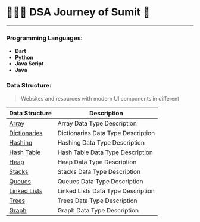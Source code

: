 # 👨‍💻📖 DSA Journey of Sumit 🤯
---

### Programming Languages:
- **Dart**
- **Python**
- **Java Script**
- **Java**
                                                                                                              

### Data Structure:

>Websites and resources with modern UI components in different 

| Data Structure                | Description                        |
| ----------------------------- | ---------------------------------- |
| [Array](#array)               | Array Data Type Description        |
| [Dictionaries](#dictionaries) | Dictionaries Data Type Description |
| [Hashing](#hashing)           | Hashing Data Type Description      |
| [Hash Table](#hashTable)      | Hash Table Data Type Description   |
| [Heap](#heap)                 | Heap Data Type Description         |
| [Stacks](#stacks)             | Stacks Data Type Description       |
| [Queues](#queues)             | Queues Data Type Description       |
| [Linked Lists](#LinkedLists)  | Linked Lists Data Type Description |
| [Trees](#trees)               | Trees Data Type Description        |
| [Graph](#graph)               | Graph Data Type Description        |
